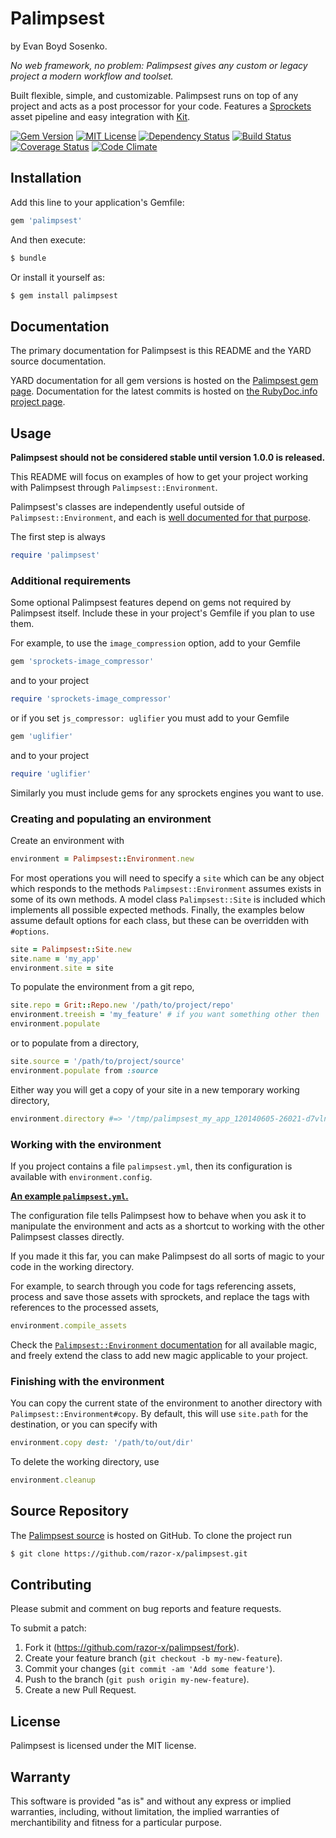 # Palimpsest

by Evan Boyd Sosenko.

_No web framework, no problem: Palimpsest gives any custom or legacy project a modern workflow and toolset._

Built flexible, simple, and customizable.
Palimpsest runs on top of any project and acts as a post processor for your code.
Features a [Sprockets](https://github.com/sstephenson/sprockets) asset pipeline
and easy integration with [Kit](https://github.com/razor-x/kit).

[![Gem Version](http://img.shields.io/gem/v/palimpsest.svg)](https://rubygems.org/gems/palimpsest)
[![MIT License](http://img.shields.io/badge/license-MIT-red.svg)](./LICENSE.txt)
[![Dependency Status](http://img.shields.io/gemnasium/razor-x/palimpsest.svg)](https://gemnasium.com/razor-x/palimpsest)
[![Build Status](http://img.shields.io/travis/razor-x/palimpsest.svg)](https://travis-ci.org/razor-x/palimpsest)
[![Coverage Status](http://img.shields.io/coveralls/razor-x/palimpsest.svg)](https://coveralls.io/r/razor-x/palimpsest)
[![Code Climate](http://img.shields.io/codeclimate/github/razor-x/palimpsest.svg)](https://codeclimate.com/github/razor-x/palimpsest)

## Installation

Add this line to your application's Gemfile:

````ruby
gem 'palimpsest'
````

And then execute:

````bash
$ bundle
````

Or install it yourself as:

````bash
$ gem install palimpsest
````

## Documentation

The primary documentation for Palimpsest is this README and the YARD source documentation.

YARD documentation for all gem versions is hosted on the
[Palimpsest gem page](https://rubygems.org/gems/palimpsest).
Documentation for the latest commits is hosted on
[the RubyDoc.info project page](http://rubydoc.info/github/razor-x/palimpsest/frames).

## Usage

**Palimpsest should not be considered stable until version 1.0.0 is released.**

This README will focus on examples of how to get your project working with Palimpsest through `Palimpsest::Environment`.

Palimpsest's classes are independently useful outside of `Palimpsest::Environment`, and each is
[well documented for that purpose](http://rubydoc.info/github/razor-x/palimpsest/frames).

The first step is always

````ruby
require 'palimpsest'
````
### Additional requirements

Some optional Palimpsest features depend on gems not required by Palimpsest itself.
Include these in your project's Gemfile if you plan to use them.

For example, to use the `image_compression` option, add to your Gemfile

````ruby
gem 'sprockets-image_compressor'
````

and to your project

````ruby
require 'sprockets-image_compressor'
````

or if you set `js_compressor: uglifier` you must add to your Gemfile

````ruby
gem 'uglifier'
````

and to your project

````ruby
require 'uglifier'
````

Similarly you must include gems for any sprockets engines you want to use.

### Creating and populating an environment

Create an environment with

````ruby
environment = Palimpsest::Environment.new
````
For most operations you will need to specify a `site` which can be any object which
responds to the methods `Palimpsest::Environment` assumes exists in some of its own methods.
A model class `Palimpsest::Site` is included which implements all possible expected methods.
Finally, the examples below assume default options for each class, but these can be overridden with `#options`.

````ruby
site = Palimpsest::Site.new
site.name = 'my_app'
environment.site = site
````

To populate the environment from a git repo,

````ruby
site.repo = Grit::Repo.new '/path/to/project/repo'
environment.treeish = 'my_feature' # if you want something other then 'master'
environment.populate
````
or to populate from a directory,

````ruby
site.source = '/path/to/project/source'
environment.populate from :source
````
Either way you will get a copy of your site in a new temporary working directory,

````ruby
environment.directory #=> '/tmp/palimpsest_my_app_120140605-26021-d7vlnv'
````

### Working with the environment

If you project contains a file `palimpsest.yml`,
then its configuration is available with `environment.config`.

[**An example `palimpsest.yml`.**](http://rubydoc.info/github/razor-x/palimpsest/Palimpsest/Environment)

The configuration file tells Palimpsest how to behave when you ask it to manipulate the environment
and acts as a shortcut to working with the other Palimpsest classes directly.

If you made it this far, you can make Palimpsest do all sorts of magic to your code in the working directory.

For example, to search through you code for tags referencing assets,
process and save those assets with sprockets,
and replace the tags with references to the processed assets,

````ruby
environment.compile_assets
````
Check the [`Palimpsest::Environment` documentation](http://rubydoc.info/github/razor-x/palimpsest/Palimpsest/Environment)
for all available magic, and freely extend the class to add new magic applicable to your project.

### Finishing with the environment

You can copy the current state of the environment to another directory with `Palimpsest::Environment#copy`.
By default, this will use `site.path` for the destination, or you can specify with

````ruby
environment.copy dest: '/path/to/out/dir'
````

To delete the working directory, use

````ruby
environment.cleanup
````

## Source Repository

The [Palimpsest source](https://github.com/razor-x/palimpsest)
is hosted on GitHub.
To clone the project run

````bash
$ git clone https://github.com/razor-x/palimpsest.git
````

## Contributing

Please submit and comment on bug reports and feature requests.

To submit a patch:

1. Fork it (https://github.com/razor-x/palimpsest/fork).
2. Create your feature branch (`git checkout -b my-new-feature`).
3. Commit your changes (`git commit -am 'Add some feature'`).
4. Push to the branch (`git push origin my-new-feature`).
5. Create a new Pull Request.

## License

Palimpsest is licensed under the MIT license.

## Warranty

This software is provided "as is" and without any express or
implied warranties, including, without limitation, the implied
warranties of merchantibility and fitness for a particular
purpose.
